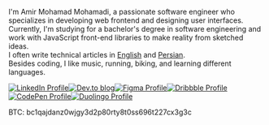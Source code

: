 I'm Amir Mohamad Mohamadi, a passionate software engineer who specializes in developing web frontend and designing user interfaces. Currently, I'm studying for a bachelor's degree in software engineering and work with JavaScript front-end libraries to make reality from sketched ideas.  
I often write technical articles in [English](https://dev.to/amir2mi) and [Persian](https://virgool.io/@amir2mi).   
Besides coding, I like music, running, biking, and learning different languages.

<div target="_black" style="display: flex; flex-wrap: wrap">
  <a href="https://linkedin.com/in/amir2mi">
    <img alt="LinkedIn Profile" src="https://img.shields.io/badge/linkedin-%23212121.svg?style=for-the-badge&logo=linkedin&logoColor=white"/>
  </a>
  <a target="_black" href="https://dev.to/amir2mi">
    <img alt="Dev.to blog" src="https://img.shields.io/badge/dev.to-212121?style=for-the-badge&logo=dev.to&logoColor=white"/>
  </a>
  <a target="_black" href="https://www.figma.com/@amir2mi">
    <img alt="Figma Profile" src="https://img.shields.io/badge/figma-%23212121.svg?style=for-the-badge&logo=figma&logoColor=white"/>
  </a>
  <a target="_black" href="https://dribbble.com/amir2mi">
    <img alt="Dribbble Profile" src="https://img.shields.io/badge/Dribbble-212121?style=for-the-badge&logo=dribbble&logoColor=white"/>
  </a>
  <a target="_black" href="https://codepen.io/amirmp3">
    <img alt="CodePen Profile" src="https://img.shields.io/badge/Codepen-212121?style=for-the-badge&logo=codepen&logoColor=white"/>
  </a>
  <a target="_black" href="https://www.duolingo.com/profile/Amir2mi">
    <img alt="Duolingo Profile" src="https://img.shields.io/badge/Duolingo-%23212121.svg?style=for-the-badge&logo=Duolingo&logoColor=white"/>
  </a>
</div>

BTC: bc1qajdanz0wjgy3d2p80rty8t0ss696t227cx3g3c


